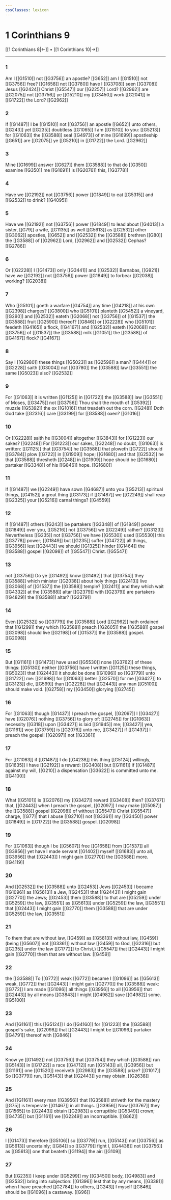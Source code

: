 ```yaml
---
cssClasses: lexicon
---
```

# 1 Corinthians 9

[[1 Corinthians 8|←]] • [[1 Corinthians 10|→]]

---

### 1
Am I [[G1510]] not [[G3756]] an apostle? [[G652]] am I [[G1510]] not [[G3756]] free? [[G1658]] not [[G3780]] have I [[G3708]] seen [[G3708]] Jesus [[G2424]] Christ [[G5547]] our [[G2257]] Lord? [[G2962]] are [[G2075]] not [[G3756]] ye [[G5210]] my [[G3450]] work [[G2041]] in [[G1722]] the Lord? [[G2962]]

### 2
If [[G1487]] I be [[G1510]] not [[G3756]] an apostle [[G652]] unto others, [[G243]] yet [[G235]] doubtless [[G1065]] I am [[G1510]] to you: [[G5213]] for [[G1063]] the [[G3588]] seal [[G4973]] of mine [[G1699]] apostleship [[G651]] are [[G2075]] ye [[G5210]] in [[G1722]] the Lord. [[G2962]]

### 3
Mine [[G1699]] answer [[G627]] them [[G3588]] to that do [[G350]] examine [[G350]] me [[G1691]] is [[G2076]] this, [[G3778]]

### 4
Have we [[G2192]] not [[G3756]] power [[G1849]] to eat [[G5315]] and [[G2532]] to drink? [[G4095]]

### 5
Have we [[G2192]] not [[G3756]] power [[G1849]] to lead about [[G4013]] a sister, [[G79]] a wife, [[G1135]] as well [[G5613]] as [[G2532]] other [[G3062]] apostles, [[G652]] and [[G2532]] the [[G3588]] brethren [[G80]] the [[G3588]] of [[G2962]] Lord, [[G2962]] and [[G2532]] Cephas? [[G2786]]

### 6
Or [[G2228]] I [[G1473]] only [[G3441]] and [[G2532]] Barnabas, [[G921]] have we [[G2192]] not [[G3756]] power [[G1849]] to forbear [[G2038]] working? [[G2038]]

### 7
Who [[G5101]] goeth a warfare [[G4754]] any time [[G4218]] at his own [[G2398]] charges? [[G3800]] who [[G5101]] planteth [[G5452]] a vineyard, [[G290]] and [[G2532]] eateth [[G2068]] not [[G3756]] of [[G1537]] the [[G3588]] fruit [[G2590]] thereof? [[G846]] or [[G2228]] who [[G5101]] feedeth [[G4165]] a flock, [[G4167]] and [[G2532]] eateth [[G2068]] not [[G3756]] of [[G1537]] the [[G3588]] milk [[G1051]] the [[G3588]] of [[G4167]] flock? [[G4167]]

### 8
Say I [[G2980]] these things [[G5023]] as [[G2596]] a man? [[G444]] or [[G2228]] saith [[G3004]] not [[G3780]] the [[G3588]] law [[G3551]] the same [[G5023]] also? [[G2532]]

### 9
For [[G1063]] it is written [[G1125]] in [[G1722]] the [[G3588]] law [[G3551]] of Moses, [[G3475]] not [[G3756]] Thou shalt the mouth of [[G5392]] muzzle [[G5392]] the ox [[G1016]] that treadeth out the corn. [[G248]] Doth God take [[G2316]] care [[G3199]]  for [[G3588]] oxen? [[G1016]]

### 10
Or [[G2228]] saith he [[G3004]] altogether [[G3843]] for [[G1223]] our sakes? [[G2248]] For [[G1223]] our sakes, [[G2248]] no doubt, [[G1063]] is written: [[G1125]] that [[G3754]] he [[G3588]] that ploweth [[G722]] should [[G3784]] plow [[G722]] in [[G1909]] hope; [[G1680]] and that [[G2532]] he that [[G3588]] thresheth [[G248]] in [[G1909]] hope should be [[G1680]] partaker [[G3348]] of his [[G846]] hope. [[G1680]]

### 11
If [[G1487]] we [[G2249]] have sown [[G4687]] unto you [[G5213]] spiritual things, [[G4152]] a great thing [[G3173]] if [[G1487]] we [[G2249]] shall reap [[G2325]] your [[G5216]] carnal things? [[G4559]]

### 12
If [[G1487]] others [[G243]] be partakers [[G3348]] of [[G1849]] power [[G1849]] over you, [[G5216]] not [[G3756]] we [[G2249]] rather? [[G3123]] Nevertheless [[G235]] not [[G3756]] we have [[G5530]] used [[G5530]] this [[G3778]] power; [[G1849]] but [[G235]] suffer [[G4722]] all things, [[G3956]] lest [[G2443]] we should [[G1325]] hinder [[G1464]] the [[G3588]] gospel [[G2098]] of [[G5547]] Christ. [[G5547]]

### 13
not [[G3756]] Do ye [[G1492]] know [[G1492]] that [[G3754]] they [[G3588]] which minister [[G2038]] about holy things [[G2413]] live [[G2068]] of [[G1537]] the [[G3588]] temple? [[G2411]] and they which wait [[G4332]] at the [[G3588]] altar [[G2379]] with [[G2379]] are partakers [[G4829]] the [[G3588]] altar? [[G2379]]

### 14
Even [[G2532]] so [[G3779]] the [[G3588]] Lord [[G2962]] hath ordained that [[G1299]] they which [[G3588]] preach [[G2605]] the [[G3588]] gospel [[G2098]] should live [[G2198]] of [[G1537]] the [[G3588]] gospel. [[G2098]]

### 15
But [[G1161]] I [[G1473]] have used [[G5530]] none [[G3762]] of these things: [[G5130]] neither [[G3756]] have I written [[G1125]] these things, [[G5023]] that [[G2443]] it should be done [[G1096]] so [[G3779]] unto [[G1722]] me: [[G1698]] for [[G1063]] better [[G2570]] for me [[G3427]] to [[G3123]] die, [[G599]] than [[G2228]] that [[G2443]] any man [[G5100]] should make void. [[G2758]] my [[G3450]] glorying [[G2745]]

### 16
For [[G1063]] though [[G1437]] I preach the gospel, [[G2097]] I [[G3427]] have [[G2076]] nothing [[G3756]] to glory of: [[G2745]] for [[G1063]] necessity [[G318]] upon [[G3427]] is laid [[G1945]] me; [[G3427]] yea, [[G1161]] woe [[G3759]] is [[G2076]] unto me, [[G3427]] if [[G1437]] I preach the gospel! [[G2097]] not [[G3361]]

### 17
For [[G1063]] if [[G1487]] I do [[G4238]] this thing [[G5124]] willingly, [[G1635]] I have [[G2192]] a reward: [[G3408]] but [[G1161]] if [[G1487]] against my will, [[G210]] a dispensation [[G3622]] is committed unto me. [[G4100]]

### 18
What [[G5101]] is [[G2076]] my [[G3427]] reward [[G3408]] then? [[G3767]] that, [[G2443]] when I preach the gospel, [[G2097]] I may make [[G5087]] the [[G3588]] gospel [[G2098]] of without [[G5547]] Christ [[G5547]] charge, [[G77]] that I abuse [[G2710]] not [[G3361]] my [[G3450]] power [[G1849]] in [[G1722]] the [[G3588]] gospel. [[G2098]]

### 19
For [[G1063]] though I be [[G5607]] free [[G1658]] from [[G1537]] all [[G3956]] yet have I made servant [[G1402]] myself [[G1683]] unto all, [[G3956]] that [[G2443]] I might gain [[G2770]] the [[G3588]] more. [[G4119]]

### 20
And [[G2532]] the [[G3588]] unto [[G2453]] Jews [[G2453]] I became [[G1096]] as [[G5613]] a Jew, [[G2453]] that [[G2443]] I might gain [[G2770]] the Jews; [[G2453]] them [[G3588]] to that are [[G5259]] under [[G5259]] the law, [[G3551]] as [[G5613]] under [[G5259]] the law, [[G3551]] that [[G2443]] I might gain [[G2770]] them [[G3588]] that are under [[G5259]] the law; [[G3551]]

### 21
To them that are without law, [[G459]] as [[G5613]] without law, [[G459]] (being [[G5607]] not [[G3361]] without law [[G459]] to God, [[G2316]] but [[G235]] under the law [[G1772]] to Christ,) [[G5547]] that [[G2443]] I might gain [[G2770]] them that are without law. [[G459]]

### 22
the [[G3588]] To [[G772]] weak [[G772]] became I [[G1096]] as [[G5613]] weak, [[G772]] that [[G2443]] I might gain [[G2770]] the [[G3588]] weak: [[G772]] I am made [[G1096]] all things [[G3956]] to all [[G3956]] that [[G2443]] by all means [[G3843]] I might [[G4982]] save [[G4982]] some. [[G5100]]

### 23
And [[G1161]] this [[G5124]] I do [[G4160]] for [[G1223]] the [[G3588]] gospel's sake, [[G2098]] that [[G2443]] I might be [[G1096]] partaker [[G4791]] thereof with [[G846]]

### 24
Know ye [[G1492]] not [[G3756]] that [[G3754]] they which [[G3588]] run [[G5143]] in [[G1722]] a race [[G4712]] run [[G5143]] all, [[G3956]] but [[G1161]] one [[G1520]] receiveth [[G2983]] the [[G3588]] prize? [[G1017]] So [[G3779]] run, [[G5143]] that [[G2443]] ye may obtain. [[G2638]]

### 25
And [[G1161]] every man [[G3956]] that [[G3588]] striveth for the mastery [[G75]] is temperate [[G1467]] in all things. [[G3956]] Now [[G3767]] they [[G1565]] to [[G2443]] obtain [[G2983]] a corruptible [[G5349]] crown; [[G4735]] but [[G1161]] we [[G2249]] an incorruptible. [[G862]]

### 26
I [[G1473]] therefore [[G5106]] so [[G3779]] run, [[G5143]] not [[G3756]] as [[G5613]] uncertainly; [[G84]] so [[G3779]] fight I, [[G4438]] not [[G3756]] as [[G5613]] one that beateth [[G1194]] the air: [[G109]]

### 27
But [[G235]] I keep under [[G5299]] my [[G3450]] body, [[G4983]] and [[G2532]] bring into subjection: [[G1396]] lest that by any means, [[G3381]] when I have preached [[G2784]] to others, [[G243]] I myself [[G846]] should be [[G1096]] a castaway. [[G96]]
